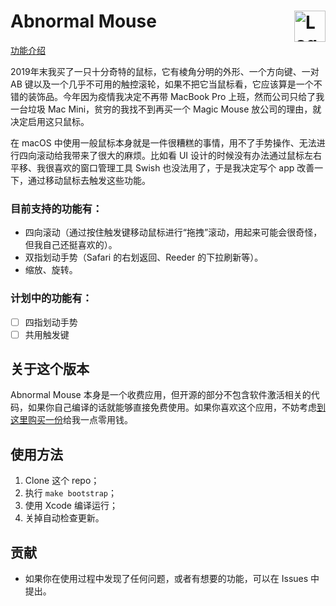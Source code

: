 # Abnormal Mouse <img alt="Logo" src="https://abnormalmouse.intii.com/image/icon.png" align="right" height="50">

[功能介绍](https://abnormalmouse.intii.com/zh-cn)

2019年末我买了一只十分奇特的鼠标，它有棱角分明的外形、一个方向键、一对 AB 键以及一个几乎不可用的触控滚轮，如果不把它当鼠标看，它应该算是一个不错的装饰品。今年因为疫情我决定不再带 MacBook Pro 上班，然而公司只给了我一台垃圾 Mac Mini，贫穷的我找不到再买一个 Magic Mouse 放公司的理由，就决定启用这只鼠标。

在 macOS 中使用一般鼠标本身就是一件很糟糕的事情，用不了手势操作、无法进行四向滚动给我带来了很大的麻烦。比如看 UI 设计的时候没有办法通过鼠标左右平移、我很喜欢的窗口管理工具 Swish 也没法用了，于是我决定写个 app 改善一下，通过移动鼠标去触发这些功能。

### 目前支持的功能有：
- 四向滚动（通过按住触发键移动鼠标进行“拖拽”滚动，用起来可能会很奇怪，但我自己还挺喜欢的）。
- 双指划动手势（Safari 的右划返回、Reeder 的下拉刷新等）。
- 缩放、旋转。
  
### 计划中的功能有：
- [  ] 四指划动手势
- [  ] 共用触发键

## 关于这个版本

Abnormal Mouse 本身是一个收费应用，但开源的部分不包含软件激活相关的代码，如果你自己编译的话就能够直接免费使用。如果你喜欢这个应用，不妨考虑[到这里购买一份](https://abnormalmouse.intii.com/zh-cn)给我一点零用钱。

## 使用方法

1. Clone 这个 repo；
2. 执行 `make bootstrap`；
3. 使用 Xcode 编译运行；
4. 关掉自动检查更新。

## 贡献

- 如果你在使用过程中发现了任何问题，或者有想要的功能，可以在 Issues 中提出。
